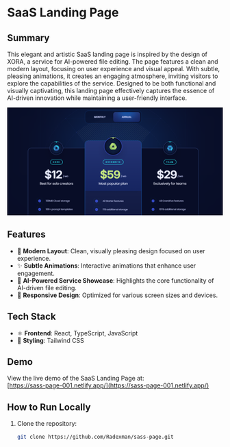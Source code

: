 # SaaS Landing Page

## Summary

This elegant and artistic SaaS landing page is inspired by the design of XORA, a service for AI-powered file editing. The page features a clean and modern layout, focusing on user experience and visual appeal. With subtle, pleasing animations, it creates an engaging atmosphere, inviting visitors to explore the capabilities of the service. Designed to be both functional and visually captivating, this landing page effectively captures the essence of AI-driven innovation while maintaining a user-friendly interface.

![XORA Pricing](./src/assets/project-10.png)

## Features

- 🎨 **Modern Layout**: Clean, visually pleasing design focused on user experience.
- ✨ **Subtle Animations**: Interactive animations that enhance user engagement.
- 🤖 **AI-Powered Service Showcase**: Highlights the core functionality of AI-driven file editing.
- 📱 **Responsive Design**: Optimized for various screen sizes and devices.

## Tech Stack

- ⚛️ **Frontend**: React, TypeScript, JavaScript
- 🎨 **Styling**: Tailwind CSS

## Demo

View the live demo of the SaaS Landing Page at:  
[https://sass-page-001.netlify.app/](https://sass-page-001.netlify.app/)

## How to Run Locally

1. Clone the repository:

   ```bash
   git clone https://github.com/Radexman/sass-page.git
   ```
